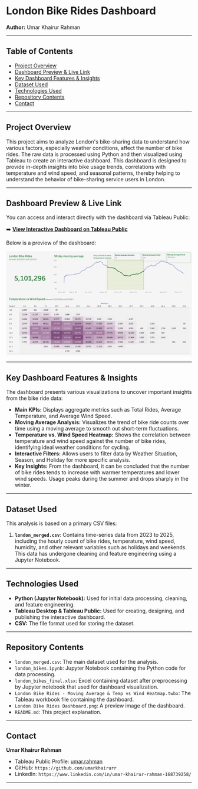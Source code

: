 # London Bike Rides Dashboard

**Author:** Umar Khairur Rahman

---

## Table of Contents
* [Project Overview](#project-overview)
* [Dashboard Preview & Live Link](#dashboard-preview--live-link)
* [Key Dashboard Features & Insights](#key-dashboard-features--insights)
* [Dataset Used](#dataset-used)
* [Technologies Used](#technologies-used)
* [Repository Contents](#repository-contents)
* [Contact](#contact)

---

## Project Overview

This project aims to analyze London's bike-sharing data to understand how various factors, especially weather conditions, affect the number of bike rides. The raw data is processed using Python and then visualized using Tableau to create an interactive dashboard. This dashboard is designed to provide in-depth insights into bike usage trends, correlations with temperature and wind speed, and seasonal patterns, thereby helping to understand the behavior of bike-sharing service users in London.

---

## Dashboard Preview & Live Link

You can access and interact directly with the dashboard via Tableau Public:

➡️ **[View Interactive Dashboard on Tableau Public](https://public.tableau.com/views/LondonBikeRides-MovingAverageTempvsWindHeatmap/Dashboard?:language=en-US&publish=yes&:sid=&:redirect=auth&:display_count=n&:origin=viz_share_link)**

Below is a preview of the dashboard:

![London Bike Rides Dashboard Preview](London%20Bike%20Rides%20Dashboard.png)

---

## Key Dashboard Features & Insights

The dashboard presents various visualizations to uncover important insights from the bike ride data:

* **Main KPIs:** Displays aggregate metrics such as Total Rides, Average Temperature, and Average Wind Speed.
* **Moving Average Analysis:** Visualizes the trend of bike ride counts over time using a moving average to smooth out short-term fluctuations.
* **Temperature vs. Wind Speed Heatmap:** Shows the correlation between temperature and wind speed against the number of bike rides, identifying ideal weather conditions for cycling.
* **Interactive Filters:** Allows users to filter data by Weather Situation, Season, and Holiday for more specific analysis.
* **Key Insights:** From the dashboard, it can be concluded that the number of bike rides tends to increase with warmer temperatures and lower wind speeds. Usage peaks during the summer and drops sharply in the winter.

---

## Dataset Used

This analysis is based on a primary CSV files:

1.  **`london_merged.csv`**: Contains time-series data from 2023 to 2025, including the hourly count of bike rides, temperature, wind speed, humidity, and other relevant variables such as holidays and weekends. This data has undergone cleaning and feature engineering using a Jupyter Notebook.

---

## Technologies Used

* **Python (Jupyter Notebook):** Used for initial data processing, cleaning, and feature engineering.
* **Tableau Desktop & Tableau Public:** Used for creating, designing, and publishing the interactive dashboard.
* **CSV:** The file format used for storing the dataset.

---

## Repository Contents
* `london_merged.csv`: The main dataset used for the analysis.
* `london_bikes.ipynb`: Jupyter Notebook containing the Python code for data processing.
* `london_bikes_final.xlsx`: Excel containing dataset after preprocessing by Jupyter notebook that used for dashboard visualization.
* `London Bike Rides - Moving Average & Temp vs Wind Heatmap.twbx`: The Tableau workbook file containing the dashboard.
* `London Bike Rides Dashboard.png`: A preview image of the dashboard.
* `README.md`: This project explanation.

---

## Contact

**Umar Khairur Rahman**
* Tableau Public Profile: [umar.rahman](https://public.tableau.com/app/profile/umar.rahman)
* GitHub: `https://github.com/umarkhairurr`
* LinkedIn: `https://www.linkedin.com/in/umar-khairur-rahman-168739258/`

---
